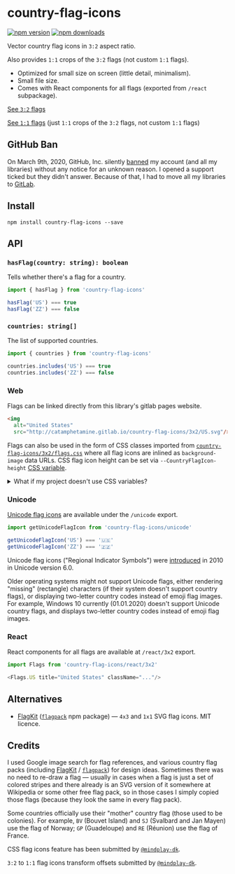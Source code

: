# country-flag-icons

[![npm version](https://img.shields.io/npm/v/country-flag-icons.svg?style=flat-square)](https://www.npmjs.com/package/country-flag-icons)
[![npm downloads](https://img.shields.io/npm/dm/country-flag-icons.svg?style=flat-square)](https://www.npmjs.com/package/country-flag-icons)

Vector country flag icons in `3:2` aspect ratio.

Also provides `1:1` crops of the `3:2` flags (not custom `1:1` flags).

* Optimized for small size on screen (little detail, minimalism).
* Small file size.
* Comes with React components for all flags (exported from `/react` subpackage).

[See `3:2` flags](http://catamphetamine.gitlab.io/country-flag-icons/3x2)

[See `1:1` flags](http://catamphetamine.gitlab.io/country-flag-icons/1x1) (just `1:1` crops of the `3:2` flags, not custom `1:1` flags)

## GitHub Ban

On March 9th, 2020, GitHub, Inc. silently [banned](https://medium.com/@catamphetamine/how-github-blocked-me-and-all-my-libraries-c32c61f061d3) my account (and all my libraries) without any notice for an unknown reason. I opened a support ticked but they didn't answer. Because of that, I had to move all my libraries to [GitLab](https://gitlab.com/catamphetamine).

## Install

```
npm install country-flag-icons --save
```

## API

### `hasFlag(country: string): boolean`

Tells whether there's a flag for a country.

```js
import { hasFlag } from 'country-flag-icons'

hasFlag('US') === true
hasFlag('ZZ') === false
```

### `countries: string[]`

The list of supported countries.

```js
import { countries } from 'country-flag-icons'

countries.includes('US') === true
countries.includes('ZZ') === false
```

### Web

Flags can be linked directly from this library's gitlab pages website.

```html
<img
  alt="United States"
  src="http://catamphetamine.gitlab.io/country-flag-icons/3x2/US.svg"/>
```

Flags can also be used in the form of CSS classes imported from [`country-flag-icons/3x2/flags.css`](https://unpkg.com/country-flag-icons/3x2/flags.css) where all flag icons are inlined as `background-image` data URLs. CSS flag icon height can be set via `--CountryFlagIcon-height` [CSS variable](https://caniuse.com/#feat=css-variables).

<details>
<summary>What if my project doesn't use CSS variables?</summary>

####

In that case, the default flag icon height is `1em`, and to change it, just set a `font-size`:

```css
/* Set flag icon height to 24px. */
[class*=' flag:'], [class^='flag:'] {
  font-size: 24px;
}
```
</details>

### Unicode

[Unicode flag icons](https://blog.emojipedia.org/emoji-flags-explained/) are available under the `/unicode` export.

```js
import getUnicodeFlagIcon from 'country-flag-icons/unicode'

getUnicodeFlagIcon('US') === '🇺🇸'
getUnicodeFlagIcon('ZZ') === '🇿🇿'
```

Unicode flag icons ("Regional Indicator Symbols") were [introduced](https://esham.io/2014/06/unicode-flags) in 2010 in Unicode version 6.0.

Older operating systems might not support Unicode flags, either rendering "missing" (rectangle) characters (if their system doesn't support country flags), or displaying two-letter country codes instead of emoji flag images. For example, Windows 10 currently (01.01.2020) doesn't support Unicode country flags, and displays two-letter country codes instead of emoji flag images.

### React

React components for all flags are available at `/react/3x2` export.

```js
import Flags from 'country-flag-icons/react/3x2'

<Flags.US title="United States" className="..."/>
```

## Alternatives

* [FlagKit](https://github.com/madebybowtie/FlagKit) ([`flagpack`](https://github.com/jackiboy/flagpack) npm package) — `4x3` and `1x1` SVG flag icons. MIT licence.

<!-- Doesn't have [`AC` and `TA` flags](https://github.com/jackiboy/flagpack/pull/4). -->

## Credits

I used Google image search for flag references, and various country flag packs (including [FlagKit](https://github.com/madebybowtie/FlagKit) / [`flagpack`](https://github.com/jackiboy/flagpack)) for design ideas. Sometimes there was no need to re-draw a flag — usually in cases when a flag is just a set of colored stripes and there already is an SVG version of it somewhere at Wikipedia or some other free flag pack, so in those cases I simply copied those flags (because they look the same in every flag pack).

Some countries officially use their "mother" country flag (those used to be colonies). For example, `BV` (Bouvet Island) and `SJ` (Svalbard and Jan Mayen) use the flag of Norway; `GP` (Guadeloupe) and `RE` (Réunion) use the flag of France.

CSS flag icons feature has been submitted by [`@mindplay-dk`](https://github.com/mindplay-dk).

`3:2` to `1:1` flag icons transform offsets submitted by [`@mindplay-dk`](https://github.com/mindplay-dk).